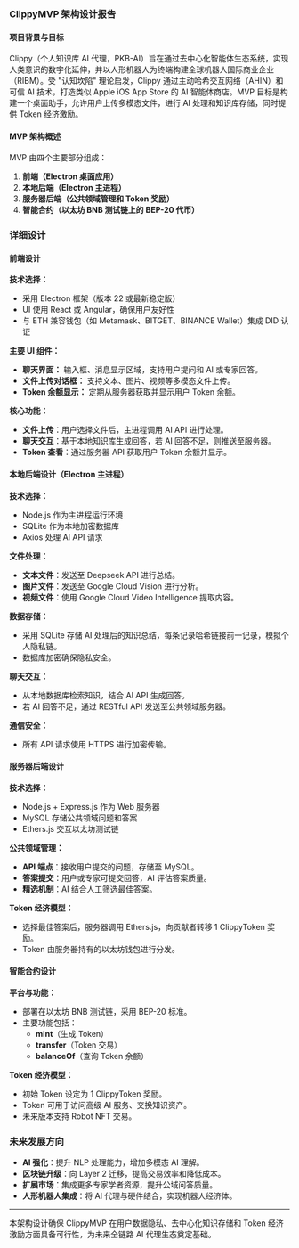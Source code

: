 ### ClippyMVP 架构设计报告

#### 项目背景与目标
Clippy（个人知识库 AI 代理，PKB-AI）旨在通过去中心化智能体生态系统，实现人类意识的数字化延伸，并以人形机器人为终端构建全球机器人国际商业企业（RIBM）。受 "认知坎陷" 理论启发，Clippy 通过主动哈希交互网络（AHIN）和可信 AI 技术，打造类似 Apple iOS App Store 的 AI 智能体商店。MVP 目标是构建一个桌面助手，允许用户上传多模态文件，进行 AI 处理和知识库存储，同时提供 Token 经济激励。

#### MVP 架构概述
MVP 由四个主要部分组成：
1. **前端（Electron 桌面应用）**
2. **本地后端（Electron 主进程）**
3. **服务器后端（公共领域管理和 Token 奖励）**
4. **智能合约（以太坊 BNB 测试链上的 BEP-20 代币）**

### 详细设计

#### **前端设计**
**技术选择：**
- 采用 Electron 框架（版本 22 或最新稳定版）
- UI 使用 React 或 Angular，确保用户友好性
- 与 ETH 兼容钱包（如 Metamask、BITGET、BINANCE Wallet）集成 DID 认证

**主要 UI 组件：**
- **聊天界面：** 输入框、消息显示区域，支持用户提问和 AI 或专家回答。
- **文件上传对话框：** 支持文本、图片、视频等多模态文件上传。
- **Token 余额显示：** 定期从服务器获取并显示用户 Token 余额。

**核心功能：**
- **文件上传**：用户选择文件后，主进程调用 AI API 进行处理。
- **聊天交互**：基于本地知识库生成回答，若 AI 回答不足，则推送至服务器。
- **Token 查看**：通过服务器 API 获取用户 Token 余额并显示。

#### **本地后端设计（Electron 主进程）**
**技术选择：**
- Node.js 作为主进程运行环境
- SQLite 作为本地加密数据库
- Axios 处理 AI API 请求

**文件处理：**
- **文本文件**：发送至 Deepseek API 进行总结。
- **图片文件**：发送至 Google Cloud Vision 进行分析。
- **视频文件**：使用 Google Cloud Video Intelligence 提取内容。

**数据存储：**
- 采用 SQLite 存储 AI 处理后的知识总结，每条记录哈希链接前一记录，模拟个人隐私链。
- 数据库加密确保隐私安全。

**聊天交互：**
- 从本地数据库检索知识，结合 AI API 生成回答。
- 若 AI 回答不足，通过 RESTful API 发送至公共领域服务器。

**通信安全：**
- 所有 API 请求使用 HTTPS 进行加密传输。

#### **服务器后端设计**
**技术选择：**
- Node.js + Express.js 作为 Web 服务器
- MySQL 存储公共领域问题和答案
- Ethers.js 交互以太坊测试链

**公共领域管理：**
- **API 端点**：接收用户提交的问题，存储至 MySQL。
- **答案提交**：用户或专家可提交回答，AI 评估答案质量。
- **精选机制**：AI 结合人工筛选最佳答案。

**Token 经济模型：**
- 选择最佳答案后，服务器调用 Ethers.js，向贡献者转移 1 ClippyToken 奖励。
- Token 由服务器持有的以太坊钱包进行分发。

#### **智能合约设计**
**平台与功能：**
- 部署在以太坊 BNB 测试链，采用 BEP-20 标准。
- 主要功能包括：
  - **mint**（生成 Token）
  - **transfer**（Token 交易）
  - **balanceOf**（查询 Token 余额）

**Token 经济模型：**
- 初始 Token 设定为 1 ClippyToken 奖励。
- Token 可用于访问高级 AI 服务、交换知识资产。
- 未来版本支持 Robot NFT 交易。

### 未来发展方向
- **AI 强化**：提升 NLP 处理能力，增加多模态 AI 理解。
- **区块链升级**：向 Layer 2 迁移，提高交易效率和降低成本。
- **扩展市场**：集成更多专家学者资源，提升公域问答质量。
- **人形机器人集成**：将 AI 代理与硬件结合，实现机器人经济体。

---

本架构设计确保 ClippyMVP 在用户数据隐私、去中心化知识存储和 Token 经济激励方面具备可行性，为未来全链路 AI 代理生态奠定基础。
